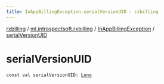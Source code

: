 ```yaml
---
title: InAppBillingException.serialVersionUID - rxbilling
---
```


[rxbilling](../../index.html) / [ml.introspectsoft.rxbilling](../index.html) / [InAppBillingException](index.html) / [serialVersionUID](./serial-version-u-i-d.html)

# serialVersionUID

`const val serialVersionUID: `[`Long`](https://kotlinlang.org/api/latest/jvm/stdlib/kotlin/-long/index.html)
